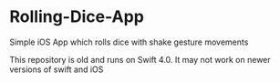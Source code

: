 # Rolling-Dice-App
Simple iOS App which rolls dice with shake gesture movements

This repository is old and runs on Swift 4.0. It may not work on newer versions of swift and iOS
